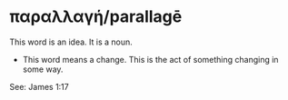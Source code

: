 # παραλλαγή/parallagē
This word is an idea. It is a noun.
* This word means a change. This is the act of something changing in some way.

See: James 1:17
